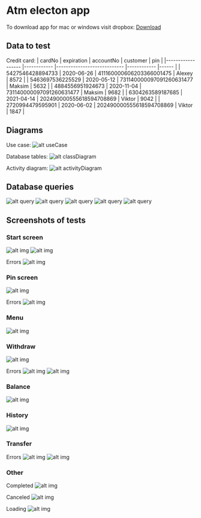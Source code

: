 # Atm electon app

To download app for mac or windows visit dropbox: [Download](https://www.dropbox.com/sh/4edjhk6ek7dkhp3/AACEugGhdrZLBIUTVl5Sb3tka?dl=0)

## Data to test

Credit card:
| cardNo | expiration | accountNo | customer | pin |
|------------------ |------------ |---------------------------- |------------ |------ |
| 5427546428894733 | 2020-06-26 | 411160000606203366001475 | Alexey | 8572 |
| 5463697536225529 | 2020-05-12 | 731140000097091260631477 | Maksim | 5632 |
| 4884556951924673 | 2020-11-04 | 731140000097091260631477 | Maksim | 9682 |
| 6304263589187685 | 2021-04-14 | 202490000555618594708869 | Viktor | 9042 |
| 2720994479595901 | 2020-06-02 | 202490000555618594708869 | Viktor | 1847 |

## Diagrams

Use case:
![alt useCase](assets/diagrams/useCase.png)

Database tables:
![alt classDiagram](assets/diagrams/classDiagram.png)

Activity diagram:
![alt activityDiagram](assets/diagrams/activityDiagram.png)

## Database queries

![alt query](assets/queries/user.png)
![alt query](assets/queries/customer.png)
![alt query](assets/queries/bankaccount.png)
![alt query](assets/queries/creditcard.png)
![alt query](assets/queries/operations.png)

## Screenshots of tests

### Start screen

![alt img](assets/screenshots/1.png)
![alt img](assets/screenshots/3.png)

Errors
![alt img](assets/screenshots/2.png)

### Pin screen

![alt img](assets/screenshots/4.png)

Errors
![alt img](assets/screenshots/5.png)

### Menu

![alt img](assets/screenshots/6.png)

### Withdraw

![alt img](assets/screenshots/7.png)

Errors
![alt img](assets/screenshots/8.png)
![alt img](assets/screenshots/9.png)

### Balance

![alt img](assets/screenshots/11.png)

### History

![alt img](assets/screenshots/12.png)

### Transfer

Errors
![alt img](assets/screenshots/13.png)
![alt img](assets/screenshots/14.png)

### Other

Completed
![alt img](assets/screenshots/10.png)

Canceled
![alt img](assets/screenshots/16.png)

Loading
![alt img](assets/screenshots/15.png)
